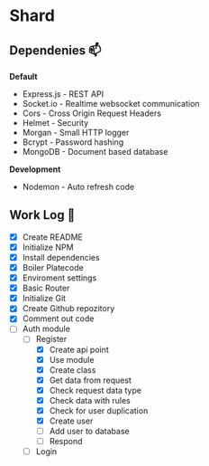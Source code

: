 # Shard

## Dependenies 📫


**Default**

- Express.js - REST API
- Socket.io - Realtime websocket communication
- Cors - Cross Origin Request Headers
- Helmet - Security
- Morgan - Small HTTP logger
- Bcrypt - Password hashing
- MongoDB - Document based database


**Development**

- Nodemon - Auto refresh code

## Work Log 📘

- [x] Create README
- [x] Initialize NPM
- [x] Install dependencies
- [x] Boiler Platecode
- [x] Enviroment settings
- [x] Basic Router
- [x] Initialize Git
- [x] Create Github repozitory
- [x] Comment out code
- [ ] Auth module
    * [ ] Register
        - [x] Create api point
        - [x] Use module
        - [x] Create class
        - [x] Get data from request
        - [x] Check request data type
        - [x] Check data with rules
        - [x] Check for user duplication
        - [x] Create user
        - [ ] Add user to database
        - [ ] Respond
    * [ ] Login
